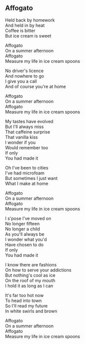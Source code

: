 ## Affogato

Held back by homework  
And held in by heat  
Coffee is bitter  
But ice cream is sweet  

Affogato  
On a summer afternoon  
Affogato  
Measure my life in ice cream spoons  

No driver's licence  
And nowhere to go  
I give you a call  
And of course you're at home  

Affogato  
On a summer afternoon  
Affogato  
Measure my life in ice cream spoons  

My tastes have evolved  
But I'll always miss  
That caffeine surprise  
That vanilla kiss  
I wonder if you  
Would remember too  
If only  
You had made it  

Oh I've been to cities  
I've had microfoam  
But sometimes I just want  
What I make at home  

Affogato  
On a summer afternoon  
Affogato  
Measure my life in ice cream spoons  

I s'pose I've moved on  
No longer fifteen  
No longer a child  
As you'll always be  
I wonder what you'd  
Have chosen to do  
If only  
You had made it  

I know there are fashions  
On how to serve your addictions  
But nothing's cool as ice  
On the roof of my mouth  
I hold it as long as I can  

It's far too hot now  
To head into town  
So I'll read my future  
In white swirls and brown  

Affogato  
On a summer afternoon  
Affogato  
Measure my life in ice cream spoons  
